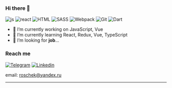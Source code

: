 

### Hi there 👋
![js](https://img.shields.io/badge/JavaScript-gold?style=for-the-badge&logo=javascript&labelColor=white)
![react](https://img.shields.io/badge/React-maroon?style=for-the-badge&logo=react&labelColor=white)
![HTML](https://img.shields.io/badge/HTML-red?style=for-the-badge&logo=HTML5&labelColor=white)
![SASS](https://img.shields.io/badge/SASS-pink?style=for-the-badge&logo=SASS&labelColor=white)
![Webpack](https://img.shields.io/badge/Webpack-blue?style=for-the-badge&logo=webpack&labelColor=white)
![Git](https://img.shields.io/badge/GIT-red?style=for-the-badge&logo=git&labelColor=white)
![Dart](https://img.shields.io/badge/DART-cyan?style=for-the-badge&logo=git&labelColor=white)


- 🔭 I’m currently working on JavaScript, Vue
- 🌱 I’m currently learning React, Redux, Vue, TypeScript
- 👯 I’m looking for **job**...


### **Reach me**

[![Telegram](https://img.shields.io/badge/TELEGRAM-blue?style=for-the-badge&logo=telegram&labelColor=white)](https://tlgg.ru/roscheka)
[![Linkedin](https://img.shields.io/badge/Linkedin-blue?style=for-the-badge&logo=Linkedin&labelColor=white&logoColor=blue)](https://www.linkedin.com/in/alexey-roschektaev-4b662810b)

email: roschek@yandex.ru

*****

